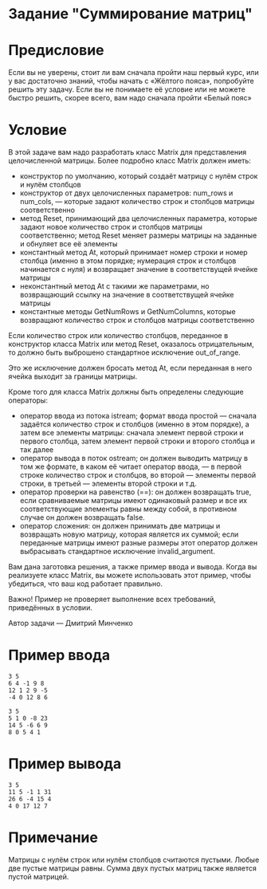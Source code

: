 # Задание "Суммирование матриц"

# Предисловие #

Если вы не уверены, стоит ли вам сначала пройти наш первый курс, или у вас достаточно знаний, чтобы начать с «Жёлтого пояса», попробуйте решить эту задачу. Если вы не понимаете её условие или не можете быстро решить, скорее всего, вам надо сначала пройти «Белый пояс»

# Условие #

В этой задаче вам надо разработать класс Matrix для представления целочисленной матрицы. Более подробно класс Matrix должен иметь:
- конструктор по умолчанию, который создаёт матрицу с нулём строк и нулём столбцов
- конструктор от двух целочисленных параметров: num_rows и num_cols, — которые задают количество строк и столбцов матрицы соответственно
- метод Reset, принимающий два целочисленных параметра, которые задают новое количество строк и столбцов матрицы соответственно; метод Reset меняет размеры матрицы на заданные и обнуляет все её элементы
- константный метод At, который принимает номер строки и номер столбца (именно в этом порядке; нумерация строк и столбцов начинается с нуля) и возвращает значение в соответствущей ячейке матрицы
- неконстантный метод At с такими же параметрами, но возвращающий ссылку на значение в соответствущей ячейке матрицы
- константные методы GetNumRows и GetNumColumns, которые возвращают количество строк и столбцов матрицы соответственно

Если количество строк или количество столбцов, переданное в конструктор класса Matrix или метод Reset, оказалось отрицательным, то должно быть выброшено стандартное исключение out_of_range.

Это же исключение должен бросать метод At, если переданная в него ячейка выходит за границы матрицы.

Кроме того для класса Matrix должны быть определены следующие операторы:
- оператор ввода из потока istream; формат ввода простой — сначала задаётся количество строк и столбцов (именно в этом порядке), а затем все элементы матрицы: сначала элемент первой строки и первого столбца, затем элемент первой строки и второго столбца и так далее
- оператор вывода в поток ostream; он должен выводить матрицу в том же формате, в каком её читает оператор ввода, — в первой строке количество строк и столбцов, во второй — элементы первой строки, в третьей — элементы второй строки и т.д.
- оператор проверки на равенство (==): он должен возвращать true, если сравниваемые матрицы имеют одинаковый размер и все их соответствующие элементы равны между собой, в противном случае он должен возвращать false.
- оператор сложения: он должен принимать две матрицы и возвращать новую матрицу, которая является их суммой; если переданные матрицы имеют разные размеры этот оператор должен выбрасывать стандартное исключение invalid_argument.

Вам дана заготовка решения, а также пример ввода и вывода. Когда вы реализуете класс Matrix, вы можете использовать этот пример, чтобы убедиться, что ваш код работает правильно.

Важно! Пример не проверяет выполнение всех требований, приведённых в условии.

Автор задачи — Дмитрий Минченко

# Пример ввода #
```commandline
3 5
6 4 -1 9 8
12 1 2 9 -5
-4 0 12 8 6

3 5
5 1 0 -8 23
14 5 -6 6 9
8 0 5 4 1
```

# Пример вывода #
```commandline
3 5
11 5 -1 1 31
26 6 -4 15 4
4 0 17 12 7
```

# Примечание #

Матрицы с нулём строк или нулём столбцов считаются пустыми. Любые две пустые матрицы равны. Сумма двух пустых матриц также является пустой матрицей.


